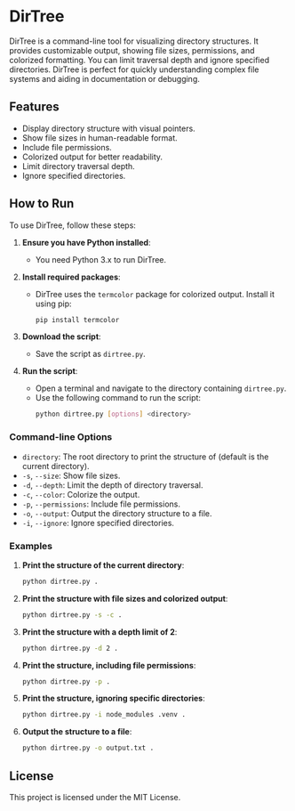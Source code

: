 # DirTree

DirTree is a command-line tool for visualizing directory structures. It provides customizable output, showing file sizes, permissions, and colorized formatting. You can limit traversal depth and ignore specified directories. DirTree is perfect for quickly understanding complex file systems and aiding in documentation or debugging.

## Features
- Display directory structure with visual pointers.
- Show file sizes in human-readable format.
- Include file permissions.
- Colorized output for better readability.
- Limit directory traversal depth.
- Ignore specified directories.

## How to Run

To use DirTree, follow these steps:

1. **Ensure you have Python installed**:
    - You need Python 3.x to run DirTree.

2. **Install required packages**:
    - DirTree uses the `termcolor` package for colorized output. Install it using pip:
      ```bash
      pip install termcolor
      ```

3. **Download the script**:
    - Save the script as `dirtree.py`.

4. **Run the script**:
    - Open a terminal and navigate to the directory containing `dirtree.py`.
    - Use the following command to run the script:
      ```bash
      python dirtree.py [options] <directory>
      ```

### Command-line Options

- `directory`: The root directory to print the structure of (default is the current directory).
- `-s`, `--size`: Show file sizes.
- `-d`, `--depth`: Limit the depth of directory traversal.
- `-c`, `--color`: Colorize the output.
- `-p`, `--permissions`: Include file permissions.
- `-o`, `--output`: Output the directory structure to a file.
- `-i`, `--ignore`: Ignore specified directories.

### Examples

1. **Print the structure of the current directory**:
    ```bash
    python dirtree.py .
    ```

2. **Print the structure with file sizes and colorized output**:
    ```bash
    python dirtree.py -s -c .
    ```

3. **Print the structure with a depth limit of 2**:
    ```bash
    python dirtree.py -d 2 .
    ```

4. **Print the structure, including file permissions**:
    ```bash
    python dirtree.py -p .
    ```

5. **Print the structure, ignoring specific directories**:
    ```bash
    python dirtree.py -i node_modules .venv .
    ```

6. **Output the structure to a file**:
    ```bash
    python dirtree.py -o output.txt .
    ```

## License

This project is licensed under the MIT License.
